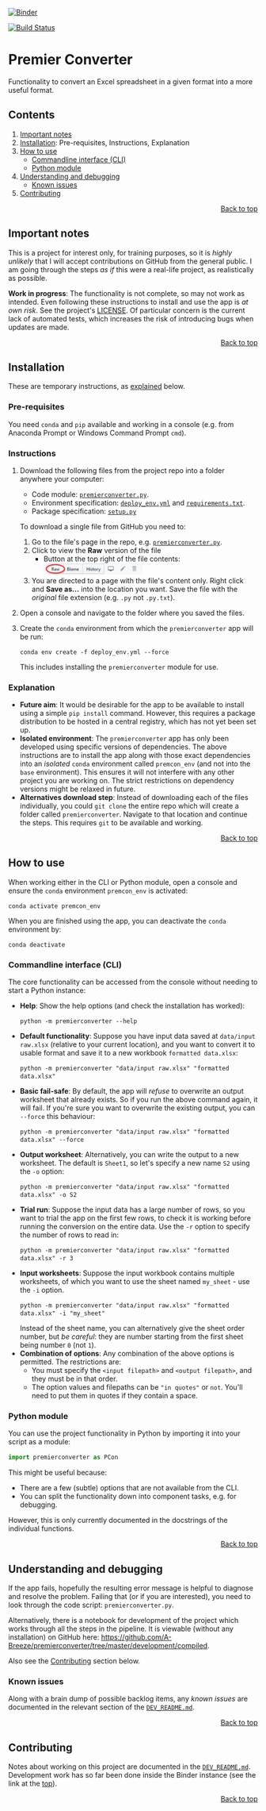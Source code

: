 <a name="top"></a>

<!-- Remember to change this link to ensure it matches the current branch! -->
[![Binder](https://mybinder.org/badge_logo.svg)](https://mybinder.org/v2/gh/A-Breeze/premierconverter/tidy_docs?urlpath=lab)

[![Build Status](https://dev.azure.com/a-breeze/premierconverter/_apis/build/status/A-Breeze.premierconverter?branchName=master)](https://dev.azure.com/a-breeze/premierconverter/_build/latest?definitionId=1&branchName=master)

# Premier Converter
Functionality to convert an Excel spreadsheet in a given format into a more useful format.

<!--This table of contents is maintained *manually*-->
## Contents
1. [Important notes](#Important-notes)
1. [Installation](#Installation): Pre-requisites, Instructions, Explanation
1. [How to use](#How-to-use)
    - [Commandline interface (CLI)](#Commandline-interface-(CLI))
    - [Python module](#Python-module)
1. [Understanding and debugging](#Understanding-and-debugging)
    - [Known issues](#Known-issues)
1. [Contributing](#Contributing)

<p align="right"><a href="#top">Back to top</a></p>

## Important notes
This is a project for interest only, for training purposes, so it is *highly unlikely* that I will accept contributions on GitHub from the general public. I am going through the steps *as if* this were a real-life project, as realistically as possible.

**Work in progress**: The functionality is not complete, so may not work as intended. Even following these instructions to install and use the app is *at own risk*. See the project's [LICENSE](#LICENSE). Of particular concern is the current lack of automated tests, which increases the risk of introducing bugs when updates are made.

<p align="right"><a href="#top">Back to top</a></p>

## Installation
These are temporary instructions, as [explained](#Explanation) below.

### Pre-requisites
You need `conda` and `pip` available and working in a console (e.g. from Anaconda Prompt or Windows Command Prompt `cmd`).

### Instructions
1. Download the following files from the project repo into a folder anywhere your computer:
    - Code module: [`premierconverter.py`](premierconverter.py).
    - Environment specification: [`deploy_env.yml`](deploy_env.yml) and [`requirements.txt`](requirements.txt).
    - Package specification: [`setup.py`](setup.py)

    To download a single file from GitHub you need to:
    1. Go to the file's page in the repo, e.g. [`premierconverter.py`](premierconverter.py).
    1. Click to view the **Raw** version of the file 
        - Button at the top right of the file contents: <img src="img/gh_raw_button_screenshot.png" alt="GitHub Raw button screenshot" width="200">
    1. You are directed to a page with the file's content only. Right click and **Save as...** into the location you want. Save the file with the *original* file extension (e.g. `.py` not `.py.txt`).
1. Open a console and navigate to the folder where you saved the files.
1. Create the `conda` environment from which the `premierconverter` app will be run:
    ```
    conda env create -f deploy_env.yml --force
    ```
    This includes installing the `premierconverter` module for use.

### Explanation
- **Future aim**: It would be desirable for the app to be available to install using a simple `pip install` command. However, this requires a package distribution to be hosted in a central registry, which has not yet been set up.
- **Isolated environment**: The `premierconverter` app has only been developed using specific versions of dependencies. The above instructions are to install the app along with those exact dependencies into an *isolated* `conda` environment called `premcon_env` (and not into the `base` environment). This ensures it will not interfere with any other project you are working on. The strict restrictions on dependency versions might be relaxed in future.
- **Alternatives download step**: Instead of downloading each of the files individually, you could `git clone` the entire repo which will create a folder called `premierconverter`. Navigate to that location and continue the steps. This requires `git` to be available and working.

<p align="right"><a href="#top">Back to top</a></p>

## How to use
When working either in the CLI or Python module, open a console and ensure the `conda` environment `premcon_env` is activated:
```
conda activate premcon_env
```

When you are finished using the app, you can deactivate the `conda` environment by:
```
conda deactivate
```

### Commandline interface (CLI)
The core functionality can be accessed from the console without needing to start a Python instance:
- **Help**: Show the help options (and check the installation has worked):
    ```
    python -m premierconverter --help 
    ```
- **Default functionality**: Suppose you have input data saved at `data/input raw.xlsx` (relative to your current location), and you want to convert it to usable format and save it to a new workbook `formatted data.xlsx`:
    ```
    python -m premierconverter "data/input raw.xlsx" "formatted data.xlsx"
    ```
- **Basic fail-safe**: By default, the app will *refuse* to overwrite an output worksheet that already exists. So if you run the above command again, it will fail. If you're sure you want to overwrite the existing output, you can `--force` this behaviour:
    ```
    python -m premierconverter "data/input raw.xlsx" "formatted data.xlsx" --force
    ```
- **Output worksheet**: Alternatively, you can write the output to a new worksheet. The default is `Sheet1`, so let's specify a new name `S2` using the `-o` option:
    ```
    python -m premierconverter "data/input raw.xlsx" "formatted data.xlsx" -o S2
    ```
- **Trial run**: Suppose the input data has a large number of rows, so you want to trial the app on the first few rows, to check it is working before running the conversion on the entire data. Use the `-r` option to specify the number of rows to read in:
    ```
    python -m premierconverter "data/input raw.xlsx" "formatted data.xlsx" -r 3
    ```
- **Input worksheets**: Suppose the input workbook contains multiple worksheets, of which you want to use the sheet named `my_sheet` - use the `-i` option.
    ```
    python -m premierconverter "data/input raw.xlsx" "formatted data.xlsx" -i "my_sheet"
    ```
    Instead of the sheet name, you can alternatively give the sheet order number, but *be careful*: they are number starting from the first sheet being number `0` (not `1`).
- **Combination of options**: Any combination of the above options is permitted. The restrictions are:
    - You must specify the `<input filepath>` and `<output filepath>`, and they must be in that order.
    - The option values and filepaths can be `"in quotes"` or `not`. You'll need to put them in quotes if they contain a space.

### Python module
You can use the project functionality in Python by importing it into your script as a module:
```python
import premierconverter as PCon
```
This might be useful because:
- There are a few (subtle) options that are not available from the CLI.
- You can split the functionality down into component tasks, e.g. for debugging.

However, this is only currently documented in the docstrings of the individual functions.

<p align="right"><a href="#top">Back to top</a></p>

## Understanding and debugging
If the app fails, hopefully the resulting error message is helpful to diagnose and resolve the problem. Failing that (or if you are interested), you need to look through the code script: `premierconverter.py`.

Alternatively, there is a notebook for development of the project which works through all the steps in the pipeline. It is viewable (without any installation) on GitHub here: <https://github.com/A-Breeze/premierconverter/tree/master/development/compiled>.

Also see the [Contributing](#Contributing) section below.

### Known issues
Along with a brain dump of possible backlog items, any *known issues* are documented in the relevant section of the [`DEV_README.md`](DEV_README.md).

<p align="right"><a href="#top">Back to top</a></p>

## Contributing
Notes about working on this project are documented in the [`DEV_README.md`](DEV_README.md). Development work has so far been done inside the Binder instance (see the link at the <a href="#top">top</a>).

<p align="right"><a href="#top">Back to top</a></p>

